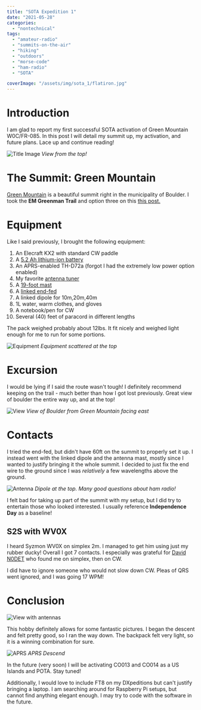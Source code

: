 ```yaml
---
title: "SOTA Expedition 1"
date: "2021-05-28"
categories:
  - "nontechnical"
tags:
  - "amateur-radio"
  - "summits-on-the-air"
  - "hiking"
  - "outdoors"
  - "morse-code"
  - "ham-radio"
  - "SOTA"

coverImage: "/assets/img/sota_1/flatiron.jpg"
---
```

# Introduction

I am glad to report my first successful SOTA activation of Green Mountain W0C/FR-085. In this post I will detail my summit up, my activation, and future plans. Lace up and continue reading!

![Title Image](/assets/img/sota_2/summit_name.jpg)
_View from the top!_

# The Summit: Green Mountain

[Green Mountain](https://summits.sota.org.uk/summit/W0C/FR-085) is a beautiful summit right in the municipality of Boulder. I took the **EM Greenman Trail** and option three on this [this post.](https://yourboulder.com/hike-boulder-green-mountain-summit/)


# Equipment

Like I said previously, I brought the following equipment:

1. An Elecraft KX2 with standard CW paddle
2. A [5.2 Ah lithium-ion battery](https://power.tenergy.com/at-tenergy-li-ion-18650-11-1v-5200mah-rechargeable-battery-pack-w-pcb-3s2p-57-72wh-9a-rate/)
3. An APRS-enabled TH-D72a (forgot I had the extremely low power option enabled)
3. My favorite [antenna tuner](https://steadynet.com/emtech/zm2-kit-bnc-connectors)
4. A [19-foot mast](https://tmastco.com/main/page_products_telescopic_poles.html)
5. A [linked end-fed](https://qrpguys.com/qrpguys-end-fed-wire-antenna)
6. A linked dipole for 10m,20m,40m
7. 1L water, warm clothes, and gloves
8. A notebook/pen for CW
9. Several (40) feet of paracord in different lengths

The pack weighed probably about 12lbs. It fit nicely and weighed light enough for me to run for some portions.

![Equipment](/assets/img/sota_2/radios.jpg)
_Equipment scattered at the top_

# Excursion

I would be lying if I said the route wasn't tough! I definitely recommend keeping on the trail - much better than how I got lost previously. Great view of boulder the entire way up, and at the top!

![View](/assets/img/sota_2/view.jpg)
_View of Boulder from Green Mountain facing east_

# Contacts

I tried the end-fed, but didn't have 60ft on the summit to properly set it up. I instead went with the linked dipole and the antenna mast, mostly since I wanted to justify bringing it the whole summit. I decided to just fix the end wire to the ground since I was _relatively_ a few wavelengths above the ground.

![Antenna](/assets/img/sota_2/antenna.jpg)
_Dipole at the top. Many good questions about ham radio!_

I felt bad for taking up part of the summit with my setup, but I did try to entertain those who looked interested. I usually reference **Independence Day** as a baseline!

## S2S with WV0X

I heard Syzmon WV0X on simplex 2m. I managed to get him using just my rubber ducky! Overall I got 7 contacts. I especially was grateful for [David N0DET](qrz.com/db/n0det) who found me on simplex, then on CW.

I did have to ignore someone who would not slow down CW. Pleas of QRS went ignored, and I was going 17 WPM!

# Conclusion

![View with antennas](/assets/img/sota_2/view_antenna.jpg)

This hobby definitely allows for some fantastic pictures. I began the descent and felt pretty good, so I ran the way down. The backpack felt very light, so it is a winning combination for sure.

![APRS](/assets/img/sota_2/aprs_descend.png)
_APRS Descend_

In the future (very soon) I will be activating CO013 and CO014 as a US Islands and POTA. Stay tuned!

Additionally, I would love to include FT8 on my DXpeditions but can't justify bringing a laptop. I am searching around for Raspberry Pi setups, but cannot find anything elegant enough. I may try to code with the software in the future. 
